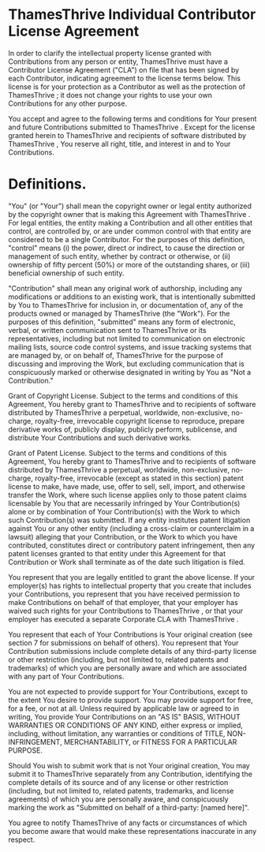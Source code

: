 #  ThamesThrive  Individual Contributor License Agreement

In order to clarify the intellectual property license granted with Contributions from any person or entity,  ThamesThrive  must have a Contributor License Agreement ("CLA") on file that has been signed by each Contributor, indicating agreement to the license terms below. This license is for your protection as a Contributor as well as the protection of  ThamesThrive ; it does not change your rights to use your own Contributions for any other purpose.

You accept and agree to the following terms and conditions for Your present and future Contributions submitted to  ThamesThrive . Except for the license granted herein to  ThamesThrive  and recipients of software distributed by  ThamesThrive , You reserve all right, title, and interest in and to Your Contributions.

# Definitions.

"You" (or "Your") shall mean the copyright owner or legal entity authorized by the copyright owner that is making this Agreement with  ThamesThrive . For legal entities, the entity making a Contribution and all other entities that control, are controlled by, or are under common control with that entity are considered to be a single Contributor. For the purposes of this definition, "control" means (i) the power, direct or indirect, to cause the direction or management of such entity, whether by contract or otherwise, or (ii) ownership of fifty percent (50%) or more of the outstanding shares, or (iii) beneficial ownership of such entity.

"Contribution" shall mean any original work of authorship, including any modifications or additions to an existing work, that is intentionally submitted by You to  ThamesThrive  for inclusion in, or documentation of, any of the products owned or managed by  ThamesThrive  (the "Work"). For the purposes of this definition, "submitted" means any form of electronic, verbal, or written communication sent to  ThamesThrive  or its representatives, including but not limited to communication on electronic mailing lists, source code control systems, and issue tracking systems that are managed by, or on behalf of,  ThamesThrive  for the purpose of discussing and improving the Work, but excluding communication that is conspicuously marked or otherwise designated in writing by You as "Not a Contribution."

Grant of Copyright License. Subject to the terms and conditions of this Agreement, You hereby grant to  ThamesThrive  and to recipients of software distributed by  ThamesThrive  a perpetual, worldwide, non-exclusive, no-charge, royalty-free, irrevocable copyright license to reproduce, prepare derivative works of, publicly display, publicly perform, sublicense, and distribute Your Contributions and such derivative works.

Grant of Patent License. Subject to the terms and conditions of this Agreement, You hereby grant to  ThamesThrive  and to recipients of software distributed by  ThamesThrive  a perpetual, worldwide, non-exclusive, no-charge, royalty-free, irrevocable (except as stated in this section) patent license to make, have made, use, offer to sell, sell, import, and otherwise transfer the Work, where such license applies only to those patent claims licensable by You that are necessarily infringed by Your Contribution(s) alone or by combination of Your Contribution(s) with the Work to which such Contribution(s) was submitted. If any entity institutes patent litigation against You or any other entity (including a cross-claim or counterclaim in a lawsuit) alleging that your Contribution, or the Work to which you have contributed, constitutes direct or contributory patent infringement, then any patent licenses granted to that entity under this Agreement for that Contribution or Work shall terminate as of the date such litigation is filed.

You represent that you are legally entitled to grant the above license. If your employer(s) has rights to intellectual property that you create that includes your Contributions, you represent that you have received permission to make Contributions on behalf of that employer, that your employer has waived such rights for your Contributions to  ThamesThrive , or that your employer has executed a separate Corporate CLA with  ThamesThrive .

You represent that each of Your Contributions is Your original creation (see section 7 for submissions on behalf of others). You represent that Your Contribution submissions include complete details of any third-party license or other restriction (including, but not limited to, related patents and trademarks) of which you are personally aware and which are associated with any part of Your Contributions.

You are not expected to provide support for Your Contributions, except to the extent You desire to provide support. You may provide support for free, for a fee, or not at all. Unless required by applicable law or agreed to in writing, You provide Your Contributions on an "AS IS" BASIS, WITHOUT WARRANTIES OR CONDITIONS OF ANY KIND, either express or implied, including, without limitation, any warranties or conditions of TITLE, NON- INFRINGEMENT, MERCHANTABILITY, or FITNESS FOR A PARTICULAR PURPOSE.

Should You wish to submit work that is not Your original creation, You may submit it to  ThamesThrive  separately from any Contribution, identifying the complete details of its source and of any license or other restriction (including, but not limited to, related patents, trademarks, and license agreements) of which you are personally aware, and conspicuously marking the work as "Submitted on behalf of a third-party: [named here]".

You agree to notify  ThamesThrive  of any facts or circumstances of which you become aware that would make these representations inaccurate in any respect.
